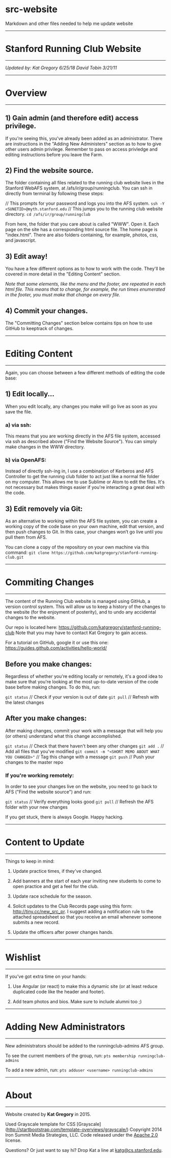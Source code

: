 # src-website
Markdown and other files needed to help me update website

--------------------------------------------------------------------------------
# Stanford Running Club Website
--------------------------------------------------------------------------------

_Updated by:
Kat Gregory 6/25/18
David Tobin 3/21/11_


--------------------------------------------------------------------------------
# Overview
--------------------------------------------------------------------------------

## 1) Gain admin (and therefore edit) access privilege. 

If you're seeing this, you've already been added as an administrator.
There are instructions in the "Adding New Administers" section as to how to give
other users admin privilege. Remember to pass on access privledge and editing
instructions before you leave the Farm.

## 2) Find the website source. 

The folder containing all files related to the running club website lives in the
Stanford WebAFS system, at /afs/ir/group/runningclub. You can ssh in directly
from terminal by following these steps:

// This prompts for your password and logs you into the AFS system.
`ssh -Y <SUNETID>@myth.stanford.edu`
// This jumps you to the running club website directory.
`cd /afs/ir/group/runningclub`

From here, the folder that you care about is called "WWW". Open it. Each page on
the site has a corresponding html source file. The home page is "index.html".
There are also folders containing, for example, photos, css, and javascript. 

## 3) Edit away! 

You have a few different options as to how to work with the code. They'll be 
covered in more detail in the "Editing Content" section.

_Note that some elements, like the menu and the footer, are repeated in each 
html file. This means that to change, for example, the run times enumerated in 
the footer, you must make that change on every file._

## 4) Commit your changes.

The "Committing Changes" section below contains tips on how to use GitHub to 
keeptrack of changes.

--------------------------------------------------------------------------------
# Editing Content
--------------------------------------------------------------------------------
Again, you can choose between a few different methods of editing the code base:

## 1) Edit locally...
When you edit locally, any changes you make will go live as soon as you save 
the file.

### a) via ssh:
This means that you are working directly in the AFS file system, accessed via 
ssh as described above ("Find the Website Source"). You can simply make changes
in the WWW directory. 

### b) via OpenAFS:
Instead of directly ssh-ing in, I use a combination of Kerberos
and AFS Controller to get the running club folder to act just like a normal file
folder on my computer. This allows me to use Sublime or Atom to edit the files. 
It's not necessary but makes things easier if you're interacting a great deal
with the code. 

## 3) Edit removely via Git:
As an alternative to working within the AFS file system, you can create a
working copy of the code base on your own machine, edit that version, and then
push changes to Git. In this case, your changes won’t go live until you pull
them from AFS.

You can clone a copy of the repository on your own machine via this command:
`git clone https://github.com/katgregory/stanford-running-club.git`


--------------------------------------------------------------------------------
# Commiting Changes
--------------------------------------------------------------------------------
The content of the Running Club website is managed using GitHub, a
version control system.  This will allow us to keep a history of the
changes to the website (for the enjoyment of posterity), and to undo any
accidental changes to the website.

Our repo is located here: https://github.com/katgregory/stanford-running-club
Note that you may have to contact Kat Gregory to gain access.

For a tutorial on GitHub, google it or use this one:
https://guides.github.com/activities/hello-world/

## Before you make changes:
Regardless of whether you're editing locally or remotely, it's a good idea to
make sure that you're looking at the most up-to-date version of the code 
base before making changes. To do this, run:

`git status` // Check if your version is out of date
`git pull` // Refresh with the latest changes

## After you make changes:
After making changes, commit your work with a message that will help you (or
others) understand what this change accomplished.

`git status` // Check that there haven't been any other changes
`git add .` // Add all files that you've modified
`git commit -m "<SHORT MEMO ABOUT WHAT YOU CHANGED>"` // Tag this change with a message
`git push` // Push your changes to the master repo

### If you're working remotely:
In order to see your changes live on the website, you need to go back to AFS 
("Find the website source") and run:

`git status` // Verify everything looks good
`git pull` // Refresh the AFS folder with your new changes

If you get stuck, there is always Google.  Happy hacking.


--------------------------------------------------------------------------------
# Content to Update
--------------------------------------------------------------------------------
Things to keep in mind:

1. Update practice times, if they've changed.

1. Add banners at the start of each year inviting new students to come to open
practice and get a feel for the club.

1. Update race schedule for the season.

1. Solicit updates to the Club Records page using this form: 
http://tiny.cc/new_src_pr. I suggest adding a notification rule to the attached
spreadsheet so that you receive an email whenever someone submits a new record.

1. Update the officers after power changes hands.


--------------------------------------------------------------------------------
# Wishlist
--------------------------------------------------------------------------------

If you've got extra time on your hands:

1. Use Angular (or react) to make this a dynamic site (or at least reduce
duplicated code like the header and footer).

1. Add team photos and bios. Make sure to include alumni too ;)


--------------------------------------------------------------------------------
# Adding New Administrators
--------------------------------------------------------------------------------

New administrators should be added to the runningclub-admins AFS group.

To see the current members of the group,  run:
  `pts membership runningclub-admins`

To add a new admin, run:
  `pts adduser <username> runningclub-admins`


--------------------------------------------------------------------------------
# About
--------------------------------------------------------------------------------

Website created by **Kat Gregory** in 2015.

Used Grayscale template for CSS [Grayscale]
(http://startbootstrap.com/template-overviews/grayscale/)
Copyright 2014 Iron Summit Media Strategies, LLC. Code released under the 
[Apache 2.0](https://github.com/IronSummitMedia/startbootstrap-grayscale/blob/gh-pages/LICENSE) license.

Questions? Or just want to say hi? Drop Kat a line at katg@cs.stanford.edu.
